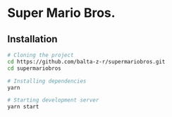 # Super Mario Bros.

## Installation

```bash
# Cloning the project
cd https://github.com/balta-z-r/supermariobros.git
cd supermariobros

# Installing dependencies
yarn

# Starting development server
yarn start
```
